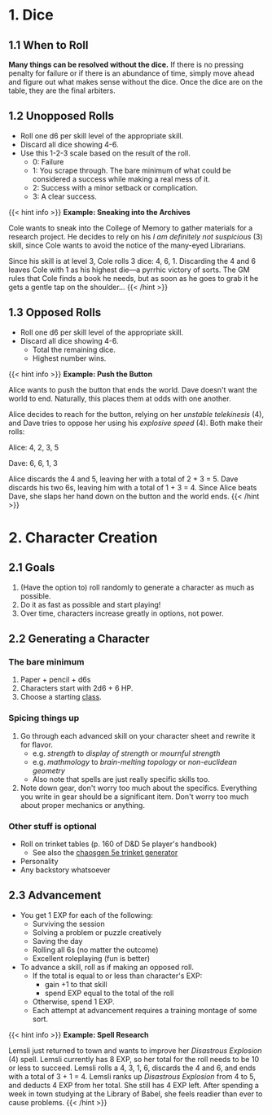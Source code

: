 # 1. Dice
## 1.1 When to Roll
**Many things can be resolved without the dice.**
If there is no pressing penalty for failure or if there is an abundance of time, simply move ahead and figure out what makes sense without the dice.
Once the dice are on the table, they are the final arbiters.

## 1.2 Unopposed Rolls
- Roll one d6 per skill level of the appropriate skill.
- Discard all dice showing 4-6. 
- Use this 1-2-3 scale based on the result of the roll.
	- 0: Failure
	- 1: You scrape through. The bare minimum of what could be considered a success while making a real mess of it. 
	- 2: Success with a minor setback or complication. 
	- 3: A clear success.

{{< hint info >}}
**Example: Sneaking into the Archives**

Cole wants to sneak into the College of Memory to gather materials for a research project.
He decides to rely on his *I am definitely not suspicious* (3) skill, since Cole wants to avoid the notice of the many-eyed Librarians.

Since his skill is at level 3, Cole rolls 3 dice: 4, 6, 1.
Discarding the 4 and 6 leaves Cole with 1 as his highest die—a pyrrhic victory of sorts.
The GM rules that Cole finds a book he needs, but as soon as he goes to grab it he gets a gentle tap on the shoulder…
{{< /hint >}}

## 1.3 Opposed Rolls
- Roll one d6 per skill level of the appropriate skill.
- Discard all dice showing 4-6. 
	- Total the remaining dice.
	- Highest number wins.

{{< hint info >}}
**Example: Push the Button**

Alice wants to push the button that ends the world. Dave doesn't want the world to end. Naturally, this places them at odds with one another.

Alice decides to reach for the button, relying on her *unstable telekinesis* (4), and Dave tries to oppose her using his *explosive speed* (4). Both make their rolls:

Alice: 4, 2, 3, 5

Dave: 6, 6, 1, 3

Alice discards the 4 and 5, leaving her with a total of 2 + 3 = 5. Dave discards his two 6s, leaving him with a total of 1 + 3 = 4. Since Alice beats Dave, she slaps her hand down on the button and the world ends.
{{< /hint >}}

# 2. Character Creation

## 2.1 Goals
1. (Have the option to) roll randomly to generate a character as much as possible.
2. Do it as fast as possible and start playing!
3. Over time, characters increase greatly in options, not power.

## 2.2 Generating a Character
### The bare minimum
1. Paper + pencil + d6s
2. Characters start with 2d6 + 6 HP.
3. Choose a starting [class](/class).

### Spicing things up
1. Go through each advanced skill on your character sheet and rewrite it for flavor.
	- e.g. *strength* to *display of strength* or *mournful strength*
	- e.g. *mathmology* to *brain-melting topology* or *non-euclidean geometry*
	- Also note that spells are just really specific skills too.
2. Note down gear, don't worry too much about the specifics. Everything you write in gear should be a significant 
item. Don't worry too much about proper mechanics or anything.

### Other stuff is optional
- Roll on trinket tables (p. 160 of D&D 5e player's handbook)
  - See also the [chaosgen 5e trinket generator](https://www.chaosgen.com/dnd5e/trinket)
- Personality
- Any backstory whatsoever

## 2.3 Advancement
- You get 1 EXP for each of the following:
	- Surviving the session
	- Solving a problem or puzzle creatively
	- Saving the day
	- Rolling all 6s (no matter the outcome)
	- Excellent roleplaying (fun is better)
- To advance a skill, roll as if making an opposed roll.
	- If the total is equal to or less than character's EXP:
		- gain +1 to that skill
		- spend EXP equal to the total of the roll
	- Otherwise, spend 1 EXP.
	- Each attempt at advancement requires a training montage of some sort.

{{< hint info >}}
**Example: Spell Research**

Lemsli just returned to town and wants to improve her *Disastrous Explosion* (4) spell. Lemsli currently has 8 EXP, 
so her total for the roll needs to be 10 or less to succeed. Lemsli rolls a 4, 3, 1, 6, discards the 4 and 6, and 
ends with a total of 3 + 1 = 4. Lemsli ranks up *Disastrous Explosion* from 4 to 5, and deducts 4 EXP from her 
total. She still has 4 EXP left. After spending a week in town studying at the Library of Babel, she feels 
readier than ever to cause problems.
{{< /hint >}}